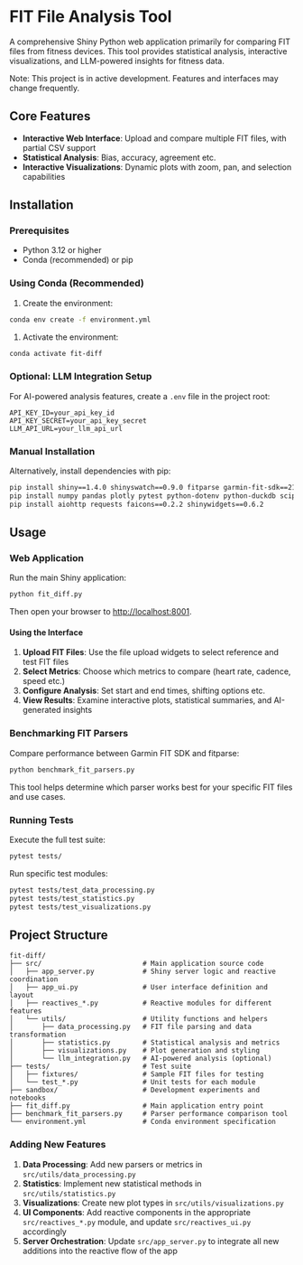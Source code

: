 # FIT File Analysis Tool

A comprehensive Shiny Python web application primarily for comparing FIT files from fitness devices. This tool provides statistical analysis, interactive visualizations, and LLM-powered insights for fitness data.

Note: This project is in active development. Features and interfaces may change frequently.

## Core Features

- **Interactive Web Interface**: Upload and compare multiple FIT files, with partial CSV support
- **Statistical Analysis**: Bias, accuracy, agreement etc.
- **Interactive Visualizations**: Dynamic plots with zoom, pan, and selection capabilities

## Installation

### Prerequisites

- Python 3.12 or higher
- Conda (recommended) or pip

### Using Conda (Recommended)

1. Create the environment:

```bash
conda env create -f environment.yml
```

1. Activate the environment:

```bash
conda activate fit-diff
```

### Optional: LLM Integration Setup

For AI-powered analysis features, create a `.env` file in the project root:

```env
API_KEY_ID=your_api_key_id
API_KEY_SECRET=your_api_key_secret
LLM_API_URL=your_llm_api_url
```

### Manual Installation

Alternatively, install dependencies with pip:

```bash
pip install shiny==1.4.0 shinyswatch==0.9.0 fitparse garmin-fit-sdk==21.171.0
pip install numpy pandas plotly pytest python-dotenv python-duckdb scipy
pip install aiohttp requests faicons==0.2.2 shinywidgets==0.6.2
```

## Usage

### Web Application

Run the main Shiny application:

```bash
python fit_diff.py
```

Then open your browser to [http://localhost:8001](http://localhost:8001).

#### Using the Interface

1. **Upload FIT Files**: Use the file upload widgets to select reference and test FIT files
2. **Select Metrics**: Choose which metrics to compare (heart rate, cadence, speed etc.)
3. **Configure Analysis**: Set start and end times, shifting options etc.
4. **View Results**: Examine interactive plots, statistical summaries, and AI-generated insights

### Benchmarking FIT Parsers

Compare performance between Garmin FIT SDK and fitparse:

```bash
python benchmark_fit_parsers.py
```

This tool helps determine which parser works best for your specific FIT files and use cases.

### Running Tests

Execute the full test suite:

```bash
pytest tests/
```

Run specific test modules:

```bash
pytest tests/test_data_processing.py
pytest tests/test_statistics.py
pytest tests/test_visualizations.py
```

## Project Structure

```text
fit-diff/
├── src/                         # Main application source code
│   ├── app_server.py            # Shiny server logic and reactive coordination
│   ├── app_ui.py                # User interface definition and layout
│   ├── reactives_*.py           # Reactive modules for different features
│   └── utils/                   # Utility functions and helpers
│       ├── data_processing.py   # FIT file parsing and data transformation
│       ├── statistics.py        # Statistical analysis and metrics
│       ├── visualizations.py    # Plot generation and styling
│       └── llm_integration.py   # AI-powered analysis (optional)
├── tests/                       # Test suite
│   ├── fixtures/                # Sample FIT files for testing
│   └── test_*.py                # Unit tests for each module
├── sandbox/                     # Development experiments and notebooks
├── fit_diff.py                  # Main application entry point
├── benchmark_fit_parsers.py     # Parser performance comparison tool
└── environment.yml              # Conda environment specification
```

### Adding New Features

1. **Data Processing**: Add new parsers or metrics in `src/utils/data_processing.py`
2. **Statistics**: Implement new statistical methods in `src/utils/statistics.py`
3. **Visualizations**: Create new plot types in `src/utils/visualizations.py`
4. **UI Components**: Add reactive components in the appropriate `src/reactives_*.py` module, and update `src/reactives_ui.py` accordingly
5. **Server Orchestration**: Update `src/app_server.py` to integrate all new additions into the reactive flow of the app
